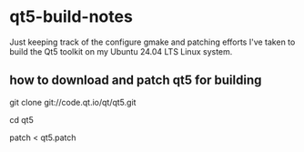 # qt5-build-notes

Just keeping track of the configure gmake and patching efforts I've taken to build the Qt5 toolkit on my Ubuntu 24.04 LTS Linux system.

## how to download and patch qt5 for building

git clone git://code.qt.io/qt/qt5.git

cd qt5

patch < qt5.patch
